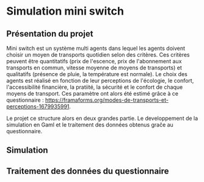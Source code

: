 Simulation mini switch 
=======

Présentation du projet
-----------
Mini switch est un système multi agents dans lequel les agents doivent choisir un moyen de transports quotidien selon des critères. Ces critères peuvent être quantitatifs (prix de l'escence, prix de l'abonnement aux transports en commun, vitesse moyenne de moyens de transports) et qualitatifs (présence de pluie, la température est normale). Le choix des agents est réalisé en fonction de leur perceptions de l'écologie, le confort, l'accessibilité financière, la pratiité, la sécurité et le confort de chaque moyens de transport. Ces paramètre ont alors été estimé grâce à ce questionnaire : https://framaforms.org/modes-de-transports-et-perceptions-1679935991. 

Le projet ce structure alors en deux grandes partie. Le developpement de la simulation en Gaml et le traitement des données obtenus graĉe au questionnaire.


Simulation 
----------


Traitement des données du questionnaire
----------

